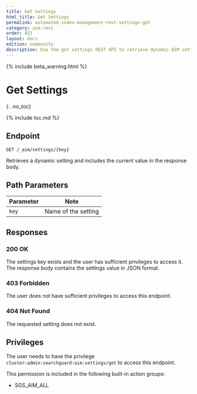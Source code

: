 ```yaml
---
title: Get Settings
html_title: Get Settings
permalink: automated-index-management-rest-settings-get
category: aim-rest
order: 421
layout: docs
edition: community
description: Use the get settings REST API to retrieve dynamic AIM settings
---
```

<!--- Copyright 2023 floragunn GmbH -->

{% include beta_warning.html %}

# Get Settings
{: .no_toc}

{% include toc.md %}

## Endpoint

```
GET /_aim/settings/{key}
```

Retrieves a dynamic setting and includes the current value in the response body.

## Path Parameters

| Parameter | Note                |
|-----------|---------------------|
| `key` | Name of the setting |

## Responses

### 200 OK

The settings key exists and the user has sufficient privileges to access it. The response body contains the settings value in JSON format.

### 403 Forbidden

The user does not have sufficient privileges to access this endpoint.

### 404 Not Found

The requested setting does not exist.

## Privileges

The user needs to have the privilege `cluster:admin:searchguard:aim:settings/get` to access this endpoint.

This permission is included in the following built-in action groups:

- SGS_AIM_ALL